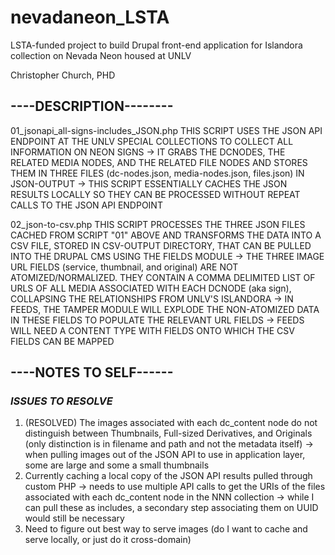 # nevadaneon_LSTA

LSTA-funded project to build Drupal front-end application for Islandora collection on Nevada Neon housed at UNLV

Christopher Church, PHD

## ----DESCRIPTION--------

01_jsonapi_all-signs-includes_JSON.php
 THIS SCRIPT USES THE JSON API ENDPOINT AT THE UNLV SPECIAL COLLECTIONS TO COLLECT ALL INFORMATION ON NEON SIGNS 
  -> IT GRABS THE DCNODES, THE RELATED MEDIA NODES, AND THE RELATED FILE NODES AND STORES THEM IN THREE FILES (dc-nodes.json, media-nodes.json, files.json) IN JSON-OUTPUT
  -> THIS SCRIPT ESSENTIALLY CACHES THE JSON RESULTS LOCALLY SO THEY CAN BE PROCESSED WITHOUT REPEAT CALLS TO THE JSON API ENDPOINT

02_json-to-csv.php
 THIS SCRIPT PROCESSES THE THREE JSON FILES CACHED FROM SCRIPT "01" ABOVE AND TRANSFORMS THE DATA INTO A CSV FILE, STORED IN CSV-OUTPUT DIRECTORY, 
 THAT CAN BE PULLED INTO THE DRUPAL CMS USING THE FIELDS MODULE
  -> THE THREE IMAGE URL FIELDS (service, thumbnail, and original) ARE NOT ATOMIZED/NORMALIZED. THEY CONTAIN A COMMA DELIMITED LIST OF URLS OF ALL 
     MEDIA ASSOCIATED WITH EACH DCNODE (aka sign), COLLAPSING THE RELATIONSHIPS FROM UNLV'S ISLANDORA
  -> IN FEEDS, THE TAMPER MODULE WILL EXPLODE THE NON-ATOMIZED DATA IN THESE FIELDS TO POPULATE THE RELEVANT URL FIELDS
  -> FEEDS WILL NEED A CONTENT TYPE WITH FIELDS ONTO WHICH THE CSV FIELDS CAN BE MAPPED



## ----NOTES TO SELF------

### *ISSUES TO RESOLVE*
1. (RESOLVED) The images associated with each dc_content node do not distinguish between Thumbnails, Full-sized Derivatives, and Originals (only distinction is in filename and path and not the metadata itself) -> when pulling images out of the JSON API to use in application layer, some are large and some a small thumbnails
2. Currently caching a local copy of the JSON API results pulled through custom PHP -> needs to use multiple API calls to get the URIs of the files associated with each dc_content node in the NNN collection -> while I can pull these as includes, a secondary step associating them on UUID would still be necessary
3. Need to figure out best way to serve images (do I want to cache and serve locally, or just do it cross-domain) 
